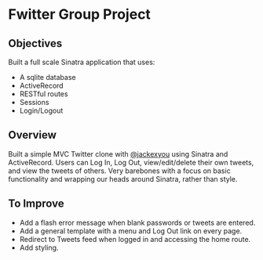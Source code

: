 # Fwitter Group Project

## Objectives

Built a full scale Sinatra application that uses:

+ A sqlite database
+ ActiveRecord
+ RESTful routes
+ Sessions
+ Login/Logout

## Overview

Built a simple MVC Twitter clone with <a href="https://github.com/jackexyou">@jackexyou</a> using Sinatra and ActiveRecord. Users can Log In, Log Out, view/edit/delete their own tweets, and view the tweets of others. Very barebones with a focus on basic functionality and wrapping our heads around Sinatra, rather than style. 

## To Improve 

+ Add a flash error message when blank passwords or tweets are entered.
+ Add a general template with a menu and Log Out link on every page.
+ Redirect to Tweets feed when logged in and accessing the home route.
+ Add styling.
